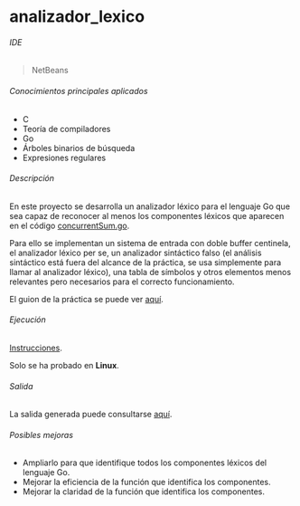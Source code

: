 # analizador_lexico

###### IDE
> NetBeans

###### Conocimientos principales aplicados
- C
- Teoría de compiladores
- Go
- Árboles binarios de búsqueda
- Expresiones regulares

###### Descripción
En este proyecto se desarrolla un analizador léxico para el lenguaje Go que sea capaz de reconocer al menos los componentes léxicos que aparecen en el código [concurrentSum.go](./concurrentSum.go).

Para ello se implementan un sistema de entrada con doble buffer centinela, el analizador léxico per se, un analizador sintáctico falso (el análisis sintáctico está fuera del alcance de la práctica, se usa simplemente para llamar al analizador léxico), una tabla de símbolos y otros elementos menos relevantes pero necesarios para el correcto funcionamiento.

El guion de la práctica se puede ver [aquí](./Guion).

###### Ejecución
[Instrucciones](./README).

Solo se ha probado en **Linux**.

###### Salida
La salida generada puede consultarse [aquí](./salida.txt).

###### Posibles mejoras
- Ampliarlo para que identifique todos los componentes léxicos del lenguaje Go.
- Mejorar la eficiencia de la función que identifica los componentes.
- Mejorar la claridad de la función que identifica los componentes.

